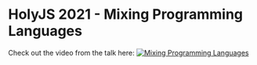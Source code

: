 # HolyJS 2021 - Mixing Programming Languages

Check out the video from the talk here:
[![Mixing Programming Languages](https://img.youtube.com/vi/Is1m8ny8R9c/0.jpg)](https://www.youtube.com/watch?v=Is1m8ny8R9c)
